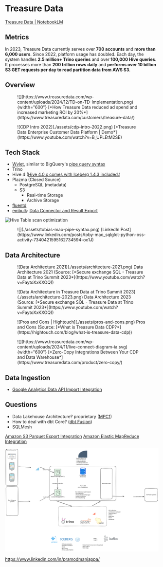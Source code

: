 # Treasure Data

[Treasure Data | NotebookLM](https://notebooklm.google.com/notebook/2bdc1ccd-6c59-4675-ac74-6a8ecda93643)


## Metrics

In 2023, Treasure Data currently serves over **700 accounts** and **more than 6,000 users**. Since 2022, platform usage has doubled. Each day, the system handles **2.5 million+ Trino queries** and over **100,000 Hive queries**. It processes more than **200 trillion rows daily** and **performs over 10 billion S3 GET requests per day to read partition data from AWS S3**.

## Overview

<figure markdown="span">
  ![](https://www.treasuredata.com/wp-content/uploads/2024/12/TD-on-TD-Implementation.png){width="600"}
  [*How Treasure Data reduced ad spend and increased marketing ROI by 20%*](https://www.treasuredata.com/customers/treasure-data/)
</figure>

<figure markdown="span">
  ![CDP Intro 2022](./assets/cdp-intro-2022.png)
  [*Treasure Data Enterprise Customer Data Platform | Demo*](https://www.youtube.com/watch?v=B_UPLEtM2SE)
</figure>


## Tech Stack

- [Wvlet](https://github.com/wvlet/wvlet), similar to BigQuery's [pipe query syntax](https://cloud.google.com/bigquery/docs/pipe-syntax-guide)
- Trino
- Hive 4 ([Hive 4.0.x comes with Iceberg 1.4.3 included.](https://iceberg.apache.org/docs/latest/hive/#feature-support))
- Plazma (Closed Source)
    - PostgreSQL (metadata)
    - S3
        - Real-time Storage
        - Archive Storage
- [fluentd](https://github.com/fluent/fluentd)
- [embulk](https://github.com/embulk/embulk): [Data Connector and Result Export](https://api-docs.treasuredata.com/blog/embulk-in-td/)

![Hive Table scan optimization](https://api-docs.treasuredata.com/static/f28b686ba570ef76e5e4598f687a8131/c6bbc/plazma-architecture.png)

<figure markdown="span">
  ![](./assets/tobias-mao-pipe-syntax.png)
  [LinkedIn Post](https://www.linkedin.com/posts/toby-mao_sqlglot-python-oss-activity-7340421595162734594-ox1J)
</figure>

## Data Architecture

<figure markdown="span">
  ![Data Architecture 2021](./assets/architecture-2021.png)
  Data Architecture 2021 (Source: [*Secure exchange SQL - Treasure Data at Trino Summit 2023*](https://www.youtube.com/watch?v=FaytoXxKXOQ))
</figure>

<figure markdown="span">
  ![Data Architecture in Treasure Data at Trino Summit 2023](./assets/architecture-2023.png)
  Data Architecture 2023 (Source: [*Secure exchange SQL - Treasure Data at Trino Summit 2023*](https://www.youtube.com/watch?v=FaytoXxKXOQ))
</figure>

<figure markdown="span">
  ![Pros and Cons | Hightouch](./assets/pros-and-cons.png)
  Pros and Cons (Source: [*What is Treasure Data CDP?*](https://hightouch.com/blog/what-is-treasure-data-cdp))
</figure>

<figure markdown="span">
  ![](https://www.treasuredata.com/wp-content/uploads/2024/11/live-connect-diagram-ia.svg){width="600"}
  [*Zero-Copy Integrations Between Your CDP and Data Warehouse*](https://www.treasuredata.com/product/zero-copy/)
</figure>


## Data Ingestion

- [Google Analytics Data API Import Integration](https://docs.treasuredata.com/articles/#!int/Google-Analytics-Data-API-Import-Integration)


## Questions

- Data Lakehouse Architecture? proprietary ([MPC1](https://api-docs.treasuredata.com/blog/hive-table-scan-optimization/))
- How to deal with dbt Core? ([dbt Fusion](https://www.getdbt.com/blog/new-code-new-license-understanding-the-new-license-for-the-dbt-fusion-engine))
- SQLMesh


[Amazon S3 Parquet Export Integration](https://docs.treasuredata.com/articles/#!int/amazon-s3-parquet-export-integration)
[Amazon Elastic MapReduce Integration](https://docs.treasuredata.com/articles/#!int/amazon-elastic-mapreduce)


![](./assets/architecture.excalidraw.svg)

https://www.linkedin.com/in/pramodmanjappa/